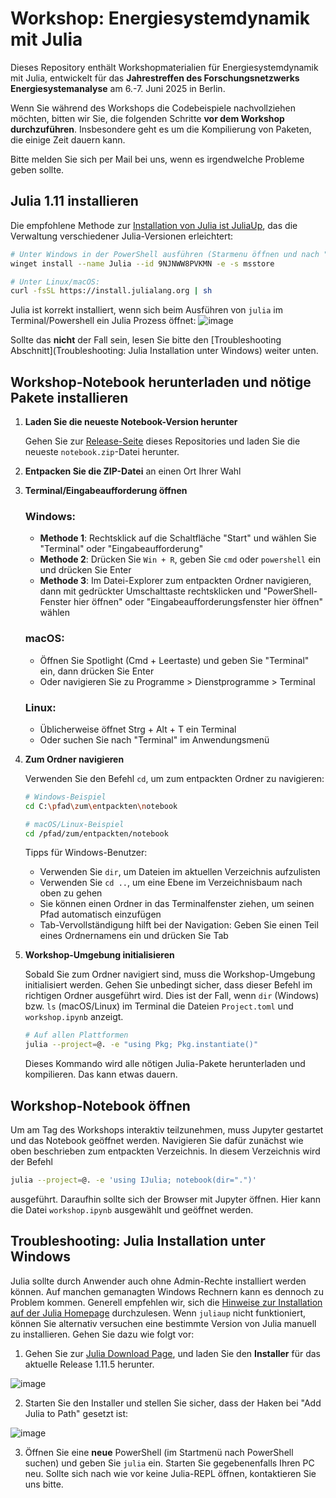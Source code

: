 # Workshop: Energiesystemdynamik mit Julia

Dieses Repository enthält Workshopmaterialien für Energiesystemdynamik mit Julia, entwickelt für das **Jahrestreffen des Forschungsnetzwerks Energiesystemanalyse** am 6.-7. Juni 2025 in Berlin.

Wenn Sie während des Workshops die Codebeispiele nachvollziehen möchten, bitten wir Sie,
die folgenden Schritte **vor dem Workshop durchzuführen**. Insbesondere geht es um die Kompilierung von Paketen, die einige Zeit dauern kann.

Bitte melden Sie sich per Mail bei uns, wenn es irgendwelche Probleme geben sollte.

## Julia 1.11 installieren

   Die empfohlene Methode zur [Installation von Julia ist JuliaUp](https://julialang.org/install/), das die Verwaltung verschiedener Julia-Versionen erleichtert:

   ```bash
   # Unter Windows in der PowerShell ausführen (Starmenu öffnen und nach "PowerShell" suchen)
   winget install --name Julia --id 9NJNWW8PVKMN -e -s msstore

   # Unter Linux/macOS:
   curl -fsSL https://install.julialang.org | sh
   ```

   Julia ist korrekt installiert, wenn sich beim Ausführen von `julia` im Terminal/Powershell ein Julia Prozess öffnet:
   ![image](https://github.com/user-attachments/assets/28f73953-7afe-4ac6-b568-953e84f3033e)

   Sollte das **nicht** der Fall sein, lesen Sie bitte den [Troubleshooting Abschnitt](Troubleshooting: Julia Installation unter Windows) weiter unten.

## Workshop-Notebook herunterladen und nötige Pakete installieren

1. **Laden Sie die neueste Notebook-Version herunter**

   Gehen Sie zur [Release-Seite](../../releases) dieses Repositories und laden Sie die neueste `notebook.zip`-Datei herunter.

2. **Entpacken Sie die ZIP-Datei** an einen Ort Ihrer Wahl

3. **Terminal/Eingabeaufforderung öffnen**

   ### Windows:
   - **Methode 1**: Rechtsklick auf die Schaltfläche "Start" und wählen Sie "Terminal" oder "Eingabeaufforderung"
   - **Methode 2**: Drücken Sie `Win + R`, geben Sie `cmd` oder `powershell` ein und drücken Sie Enter
   - **Methode 3**: Im Datei-Explorer zum entpackten Ordner navigieren, dann mit gedrückter Umschalttaste rechtsklicken und "PowerShell-Fenster hier öffnen" oder "Eingabeaufforderungsfenster hier öffnen" wählen

   ### macOS:
   - Öffnen Sie Spotlight (Cmd + Leertaste) und geben Sie "Terminal" ein, dann drücken Sie Enter
   - Oder navigieren Sie zu Programme > Dienstprogramme > Terminal

   ### Linux:
   - Üblicherweise öffnet Strg + Alt + T ein Terminal
   - Oder suchen Sie nach "Terminal" im Anwendungsmenü

4. **Zum Ordner navigieren**

   Verwenden Sie den Befehl `cd`, um zum entpackten Ordner zu navigieren:

   ```bash
   # Windows-Beispiel
   cd C:\pfad\zum\entpackten\notebook

   # macOS/Linux-Beispiel
   cd /pfad/zum/entpackten/notebook
   ```

   Tipps für Windows-Benutzer:
   - Verwenden Sie `dir`, um Dateien im aktuellen Verzeichnis aufzulisten
   - Verwenden Sie `cd ..`, um eine Ebene im Verzeichnisbaum nach oben zu gehen
   - Sie können einen Ordner in das Terminalfenster ziehen, um seinen Pfad automatisch einzufügen
   - Tab-Vervollständigung hilft bei der Navigation: Geben Sie einen Teil eines Ordnernamens ein und drücken Sie Tab

5. **Workshop-Umgebung initialisieren**

   Sobald Sie zum Ordner navigiert sind, muss die Workshop-Umgebung initialisiert werden.
   Gehen Sie unbedingt sicher, dass dieser Befehl im richtigen Ordner ausgeführt wird. Dies ist der Fall, wenn `dir` (Windows) bzw. `ls` (macOS/Linux) im Terminal die Dateien `Project.toml` und `workshop.ipynb` anzeigt.

   ```bash
   # Auf allen Plattformen
   julia --project=@. -e "using Pkg; Pkg.instantiate()"
   ```

   Dieses Kommando wird alle nötigen Julia-Pakete herunterladen und kompilieren. Das kann etwas dauern.

## Workshop-Notebook öffnen

Um am Tag des Workshops interaktiv teilzunehmen, muss Jupyter gestartet und das Notebook geöffnet werden. Navigieren Sie dafür zunächst wie oben beschrieben zum entpackten Verzeichnis.
In diesem Verzeichnis wird der Befehl

```bash
julia --project=@. -e 'using IJulia; notebook(dir=".")'
```

ausgeführt. Daraufhin sollte sich der Browser mit Jupyter öffnen. Hier kann die Datei `workshop.ipynb` ausgewählt und geöffnet werden.

## Troubleshooting: Julia Installation unter Windows

Julia sollte durch Anwender auch ohne Admin-Rechte installiert werden können.
Auf manchen gemanagten Windows Rechnern kann es dennoch zu Problem kommen.
Generell empfehlen wir, sich die [Hinweise zur Installation auf der Julia Homepage](https://julialang.org/install/) durchzulesen.
Wenn `juliaup` nicht funktioniert, können Sie alternativ versuchen eine bestimmte Version von Julia manuell zu installieren.
Gehen Sie dazu wie folgt vor:

1. Gehen Sie zur [Julia Download Page](https://julialang.org/downloads/), und laden Sie den **Installer** für das aktuelle Release 1.11.5 herunter.

![image](https://github.com/user-attachments/assets/53f2fe01-7f12-4907-b959-791b23dbc9d3)

2. Starten Sie den Installer und stellen Sie sicher, dass der Haken bei "Add Julia to Path" gesetzt ist:

![image](https://github.com/user-attachments/assets/5417b741-b4f6-4782-a978-c91b6785a812)


3. Öffnen Sie eine **neue** PowerShell (im Startmenü nach PowerShell suchen) und
   geben Sie `julia` ein. Starten Sie gegebenenfalls Ihren PC neu. Sollte sich
   nach wie vor keine Julia-REPL öffnen, kontaktieren Sie uns bitte.
